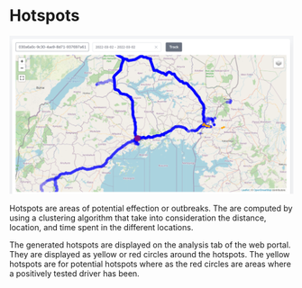 # Hotspots

![Hotspots](images/hotspots.png?raw=true "Hotspots")

Hotspots are areas of potential effection or outbreaks. The are computed by using a clustering algorithm 
that take into consideration the distance, location, and time spent in the different locations. 

The generated hotspots are displayed on the analysis tab of the web portal. They are displayed as
yellow or red circles around the hotspots. The yellow hotspots are for potential hotspots where as 
the red circles are areas where a positively tested driver has been.
